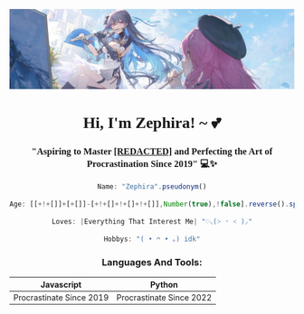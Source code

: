 ![alt text](./assets/image/2nd%20Anniversary%20Poster%206%20-%202560x1440.jpg)
<h1 align="center"><font face="cursive">Hi, I'm Zephira! ~ 💕</font></h1>
<center>
<!-- <h3 align="center"><font face="cursive">"Aspiring to Master [REDACTED](link) and Perfecting the Art of Procrastination Since 2019" 💻✨</font></h3> -->
<h3 align="center"><font face="cursive">"Aspiring to Master <a href="./redacted.html">[REDACTED]</a> and Perfecting the Art of Procrastination Since 2019" 💻✨</font></h3>


```javascript
Name: "Zephira".pseudonym()
```
```javascript
Age: [[+!+[]]+[+[]]-[+!+[]+!+[]+!+[]],Number(true),!false].reverse().splice(1,3).join("")
```
```javascript
Loves: |Everything That Interest Me| "♡⸜(˃ ᵕ ˂ )⸝"
```
```java
Hobbys: "( • ᴖ • ｡) idk"
```
### Languages And Tools: 
| Javascript | Python |
|-|-|
| Procrastinate Since 2019 |Procrastinate Since 2022 |